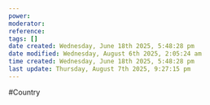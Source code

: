 ```yaml
---
power: 
moderator:
reference:
tags: []
date created: Wednesday, June 18th 2025, 5:48:28 pm
date modified: Wednesday, August 6th 2025, 2:05:24 am
time created: Wednesday, June 18th 2025, 5:48:28 pm
last update: Thursday, August 7th 2025, 9:27:15 pm
---
```

#Country 